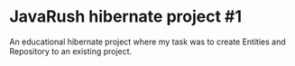 # JavaRush hibernate project #1

An educational hibernate project where my task was to create Entities and Repository to an existing project.
